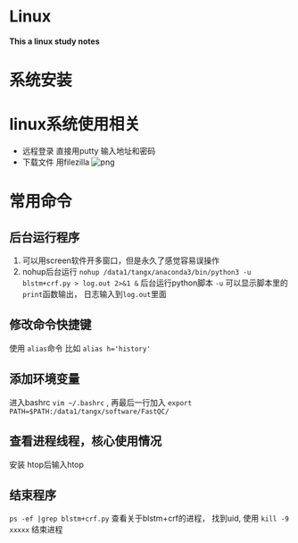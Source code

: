 # Linux
**This a linux study notes**
# 系统安装

# linux系统使用相关
  * 远程登录
  直接用putty 输入地址和密码
  * 下载文件
  用filezilla ![png](https://i.loli.net/2019/06/19/5d09971acbaaa69134.png)
  
# 常用命令
## 后台运行程序
1. 可以用screen软件开多窗口，但是永久了感觉容易误操作
2. nohup后台运行
`nohup /data1/tangx/anaconda3/bin/python3 -u blstm+crf.py > log.out 2>&1 &` 后台运行python脚本 `-u` 可以显示脚本里的`print`函数输出， 日志输入到`log.out`里面

## 修改命令快捷键
使用 `alias`命令   比如 `alias h='history'` 

## 添加环境变量
进入bashrc  `vim ~/.bashrc` , 再最后一行加入 `export PATH=$PATH:/data1/tangx/software/FastQC/` 

## 查看进程线程，核心使用情况
安装 htop后输入htop 

## 结束程序 
`ps -ef |grep blstm+crf.py` 查看关于blstm+crf的进程， 找到uid, 使用 `kill -9 xxxxx` 结束进程
